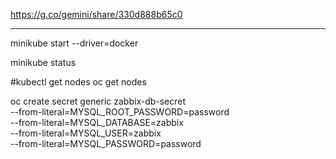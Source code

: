 https://g.co/gemini/share/330d888b65c0

---------------------

minikube start --driver=docker

minikube status

#kubectl get nodes
oc get nodes

oc create secret generic zabbix-db-secret \
  --from-literal=MYSQL_ROOT_PASSWORD=password \
  --from-literal=MYSQL_DATABASE=zabbix \
  --from-literal=MYSQL_USER=zabbix \
  --from-literal=MYSQL_PASSWORD=password